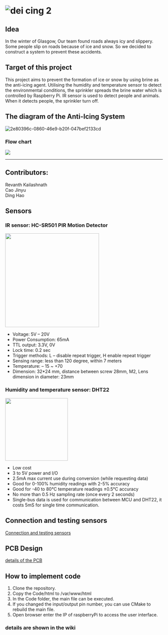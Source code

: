 ![dei cing 2](https://user-images.githubusercontent.com/36344537/36075929-44b53396-0f4d-11e8-983c-956414d058c5.png)
========

## Idea
  
   In the winter of Glasgow, Our team found roads always icy and slippery. Some people slip on roads because of ice and snow. So we decided to construct a system to prevent these accidents.
  
## Target of this project  
  
  This project aims to prevent the formation of ice or snow by using brine as the anti-icing agent. Utilising the humidity and temperature sensor to detect the environmental conditions, the sprinkler spreads the brine water which is controlled by Raspberry Pi. IR sensor is used to detect people and animals. When it detects people, the sprinkler turn off.  

## The diagram of the Anti-Icing System  
![2e80396c-0860-46e9-b20f-047bef2133cd](https://user-images.githubusercontent.com/27271468/36057635-6a6f7434-0e08-11e8-8364-cc74c057d6f9.jpg)    
### Flow chart   
![](https://github.com/p4nd4m01um/team17/blob/master/rtep%20detailed%20flow%20chart(1).jpg)
   
   
---  

## Contributors:  
Revanth Kailashnath  
Cao Jinyu  
Ding Hao  

## Sensors
### IR sensor: HC-SR501 PIR Motion Detector  
<img src="https://user-images.githubusercontent.com/36344537/36178890-4e5ba800-1112-11e8-907d-1f80e61244a6.png" width="300px" height="300px" />  

- Voltage: 5V – 20V  
- Power Consumption: 65mA  
- TTL output: 3.3V, 0V  
- Lock time: 0.2 sec  
- Trigger methods: L – disable repeat trigger, H enable repeat trigger  
- Sensing range: less than 120 degree, within 7 meters  
- Temperature: – 15 ~ +70  
- Dimension: 32*24 mm, distance between screw 28mm, M2, Lens dimension in diameter: 23mm


### Humidity and temperature sensor: DHT22  
<img src="https://user-images.githubusercontent.com/36344537/37292286-8636f486-2608-11e8-85ff-8439183cb009.jpg" width="200px" height="200px" />  
   
- Low cost  
- 3 to 5V power and I/O  
- 2.5mA max current use during conversion (while requesting data)  
- Good for 0-100% humidity readings with 2-5% accuracy  
- Good for -40 to 80°C temperature readings ±0.5°C accuracy  
- No more than 0.5 Hz sampling rate (once every 2 seconds)  
- Single-bus data is used for communication between MCU and DHT22, it costs 5mS for single time
communication.  
 
  
  
## Connection and testing sensors  
[Connection and testing sensors](https://github.com/p4nd4m01um/team17/blob/master/Test%20sensors/README.md)  
  
  
## PCB Design
[details of the PCB](https://github.com/p4nd4m01um/team17/blob/master/PCB/README.md)

  
## How to implement code  
1. Clone the repository.
2. Copy the Code/html to /var/www/html
3. In the Code folder, the main file can be executed.
4. If you changed the input/output pin number, you can use CMake to rebuild the main file.
5. Open browser enter the IP of raspberryPi to access the user interface. 

### details are shown in the wiki
